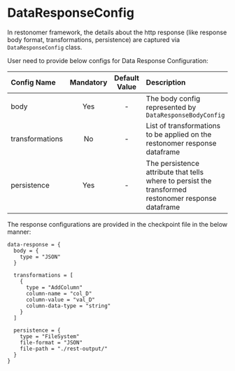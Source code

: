 # DataResponseConfig

In restonomer framework, the details about the http response (like response body format, transformations, persistence) are captured via `DataResponseConfig` class.

User need to provide below configs for Data Response Configuration:

| Config Name     | Mandatory | Default Value | Description                                                                                         |
|:----------------|:---------:|:-------------:|:----------------------------------------------------------------------------------------------------|
| body            |    Yes    |       -       | The body config represented by `DataResponseBodyConfig`                                             |
| transformations |    No     |       -       | List of transformations to be applied on the restonomer response dataframe                          |
| persistence     |    Yes    |       -       | The persistence attribute that tells where to persist the transformed restonomer response dataframe |

The response configurations are provided in the checkpoint file in the below manner:

```hocon
data-response = {
  body = {
    type = "JSON"
  }

  transformations = [
    {
      type = "AddColumn"
      column-name = "col_D"
      column-value = "val_D"
      column-data-type = "string"
    }
  ]
  
  persistence = {
    type = "FileSystem"
    file-format = "JSON"
    file-path = "./rest-output/"
  }
}
```

